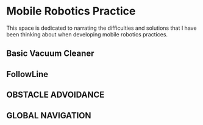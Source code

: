 # Mobile Robotics Practice 
This space is dedicated to narrating the difficulties and solutions that I have been thinking about when developing mobile robotics practices.

## Basic Vacuum Cleaner
## FollowLine
## OBSTACLE ADVOIDANCE
## GLOBAL NAVIGATION
